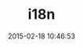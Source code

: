 ---
layout: post
title:  "i18n"
repo:   "svenfuchs/i18n"
date:   2015-02-18 10:46:53
gemurl: http://github.com/svenfuchs/i18n
---